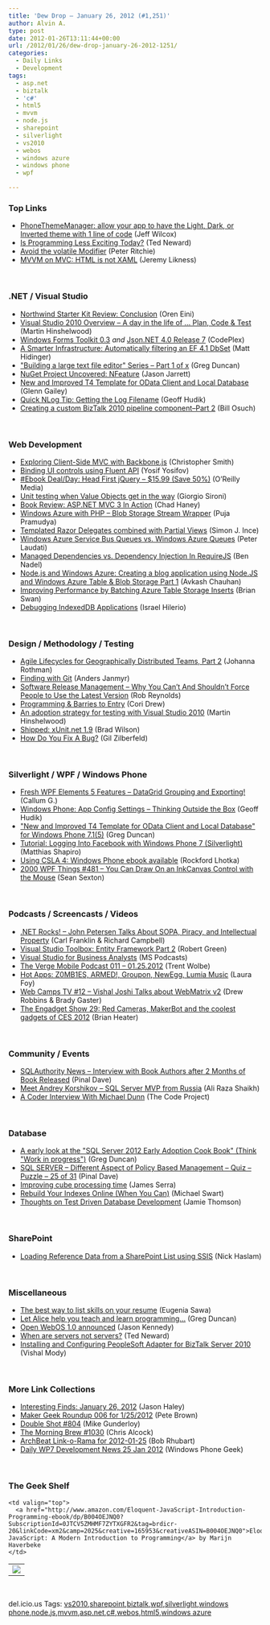 ```yaml
---
title: 'Dew Drop – January 26, 2012 (#1,251)'
author: Alvin A.
type: post
date: 2012-01-26T13:11:44+00:00
url: /2012/01/26/dew-drop-january-26-2012-1251/
categories:
  - Daily Links
  - Development
tags:
  - asp.net
  - biztalk
  - 'c#'
  - html5
  - mvvm
  - node.js
  - sharepoint
  - silverlight
  - vs2010
  - webos
  - windows azure
  - windows phone
  - wpf

---
```

### <a name="top"></a>Top Links

  * [PhoneThemeManager: allow your app to have the Light, Dark, or Inverted theme with 1 line of code][1] (Jeff Wilcox)
  * [Is Programming Less Exciting Today?][2] (Ted Neward)
  * [Avoid the volatile Modifier][3] (Peter Ritchie)
  * [MVVM on MVC: HTML is not XAML][4] (Jeremy Likness)

&#160;

### <a name="dotnet"></a>.NET / Visual Studio

  * [Northwind Starter Kit Review: Conclusion][5] (Oren Eini)
  * [Visual Studio 2010 Overview – A day in the life of … Plan, Code & Test][6] (Martin Hinshelwood)
  * <a href="http://wftoolkit.codeplex.com/releases/view/81117" target="_blank">Windows Forms Toolkit 0.3</a> _and_ <a href="http://json.codeplex.com/releases/view/81041" target="_blank">Json.NET 4.0 Release 7</a> (CodePlex)
  * [A Smarter Infrastructure: Automatically filtering an EF 4.1 DbSet][7] (Matt Hidinger)
  * ["Building a large text file editor" Series &#8211; Part 1 of x][8] (Greg Duncan)
  * [NuGet Project Uncovered: NFeature][9] (Jason Jarrett)
  * [New and Improved T4 Template for OData Client and Local Database][10] (Glenn Gailey)
  * [Quick NLog Tip: Getting the Log Filename][11] (Geoff Hudik)
  * [Creating a custom BizTalk 2010 pipeline component–Part 2][12] (Bill Osuch)

&#160;

### <a name="web"></a>Web Development

  * [Exploring Client-Side MVC with Backbone.js][13] (Christopher Smith)
  * [Binding UI controls using Fluent API][14] (Yosif Yosifov)
  * <a href="http://feeds.oreilly.com/~r/oreilly/news/~3/4KwpGxHsNbM/0636920012740.do" target="_blank">#Ebook Deal/Day: Head First jQuery &#8211; $15.99 (Save 50%)</a> (O&#8217;Reilly Media)
  * [Unit testing when Value Objects get in the way][15] (Giorgio Sironi)
  * <a href="http://definingmeinthisworld.blogspot.com/2012/01/book-review-aspnet-mvc-3-in-action.html" target="_blank">Book Review: ASP.NET MVC 3 In Action</a> (Chad Haney)
  * [Windows Azure with PHP – Blob Storage Stream Wrapper][16] (Puja Pramudya)
  * [Templated Razor Delegates combined with Partial Views][17] (Simon J. Ince)
  * [Windows Azure Service Bus Queues vs. Windows Azure Queues][18] (Peter Laudati)
  * [Managed Dependencies vs. Dependency Injection In RequireJS][19] (Ben Nadel)
  * [Node.js and Windows Azure: Creating a blog application using Node.JS and Windows Azure Table & Blob Storage Part 1][20] (Avkash Chauhan)
  * [Improving Performance by Batching Azure Table Storage Inserts][21] (Brian Swan)
  * [Debugging IndexedDB Applications][22] (Israel Hilerio)

&#160;

### <a name="design"></a>Design / Methodology / Testing

  * [Agile Lifecycles for Geographically Distributed Teams, Part 2][23] (Johanna Rothman)
  * [Finding with Git][24] (Anders Janmyr)
  * [Software Release Management &#8211; Why You Can’t And Shouldn’t Force People to Use the Latest Version][25] (Rob Reynolds)
  * <a href="http://truncatedcodr.wordpress.com/2012/01/25/programming-barriers-to-entry/" target="_blank">Programming & Barries to Entry</a> (Cori Drew)
  * [An adoption strategy for testing with Visual Studio 2010][26] (Martin Hinshelwood)
  * [Shipped: xUnit.net 1.9][27] (Brad Wilson)
  * [How Do You Fix A Bug?][28] (Gil Zilberfeld)

&#160;

### <a name="silverlight"></a>Silverlight / WPF / Windows Phone

  * [Fresh WPF Elements 5 Features – DataGrid Grouping and Exporting!][29] (Callum G.)
  * [Windows Phone: App Config Settings &#8211; Thinking Outside the Box][30] (Geoff Hudik)
  * ["New and Improved T4 Template for OData Client and Local Database" for Windows Phone 7.1(5)][31] (Greg Duncan)
  * [Tutorial: Logging Into Facebook with Windows Phone 7 (Silverlight)][32] (Matthias Shapiro)
  * [Using CSLA 4: Windows Phone ebook available][33] (Rockford Lhotka)
  * <a href="http://wpf.2000things.com/2012/01/26/481-you-can-draw-on-an-inkcanvas-control-with-the-mouse/" target="_blank">2000 WPF Things #481 – You Can Draw On an InkCanvas Control with the Mouse</a> (Sean Sexton)

&#160;

### <a name="podcasts"></a>Podcasts / Screencasts / Videos

  * <a href="http://www.dotnetrocks.com/default.aspx?ShowNum=736" target="_blank">.NET Rocks! &#8211; John Petersen Talks About SOPA, Piracy, and Intellectual Property</a> (Carl Franklin & Richard Campbell)
  * [Visual Studio Toolbox: Entity Framework Part 2][34] (Robert Green)
  * [Visual Studio for Business Analysts][35] (MS Podcasts)
  * [The Verge Mobile Podcast 011 &#8211; 01.25.2012][36] (Trent Wolbe)
  * [Hot Apps: Z0MB1ES, ARMED!, Groupon, NewEgg, Lumia Music][37] (Laura Foy)
  * [Web Camps TV #12 &#8211; Vishal Joshi Talks about WebMatrix v2][38] (Drew Robbins & Brady Gaster)
  * [The Engadget Show 29: Red Cameras, MakerBot and the coolest gadgets of CES 2012][39] (Brian Heater)

&#160;

### <a name="events"></a>Community / Events

  * [SQLAuthority News – Interview with Book Authors after 2 Months of Book Released][40] (Pinal Dave)
  * [Meet Andrey Korshikov – SQL Server MVP from Russia][41] (Ali Raza Shaikh)
  * [A Coder Interview With Michael Dunn][42] (The Code Project)

&#160;

### <a name="sql"></a>Database

  * [A early look at the "SQL Server 2012 Early Adoption Cook Book" (Think "Work in progress")][43] (Greg Duncan)
  * [SQL SERVER – Different Aspect of Policy Based Management – Quiz – Puzzle – 25 of 31][44] (Pinal Dave)
  * [Improving cube processing time][45] (James Serra)
  * [Rebuild Your Indexes Online (When You Can)][46] (Michael Swart)
  * [Thoughts on Test Driven Database Development][47] (Jamie Thomson)

&#160;

### <a name="sp"></a>SharePoint

  * [Loading Reference Data from a SharePoint List using SSIS][48] (Nick Haslam)

&#160;

### <a name="misc"></a>Miscellaneous

  * [The best way to list skills on your resume][49] (Eugenia Sawa)
  * [Let Alice help you teach and learn programming&#8230;][50] (Greg Duncan)
  * [Open WebOS 1.0 announced][51] (Jason Kennedy)
  * [When are servers not servers?][52] (Ted Neward)
  * [Installing and Configuring PeopleSoft Adapter for BizTalk Server 2010][53] (Vishal Mody)

&#160;

### <a name="links"></a>More Link Collections

  * [Interesting Finds: January 26, 2012][54] (Jason Haley)
  * [Maker Geek Roundup 006 for 1/25/2012][55] (Pete Brown)
  * [Double Shot #804][56] (Mike Gunderloy)
  * [The Morning Brew #1030][57] (Chris Alcock)
  * [ArchBeat Link-o-Rama for 2012-01-25][58] (Bob Rhubart)
  * [Daily WP7 Development News 25 Jan 2012][59] (Windows Phone Geek)

&#160;

### <a name="shelf"></a>The Geek Shelf

<table border="0" cellspacing="0" cellpadding="0">
  <tr>
    <td>
      <img data-recalc-dims="1" decoding="async" src="https://i0.wp.com/ecx.images-amazon.com/images/I/519WDGN-9DL._SL160_.jpg?w=660" />
    </td>
    
    <td valign="top">
      <a href="http://www.amazon.com/Eloquent-JavaScript-Introduction-Programming-ebook/dp/B004OEJNQ0?SubscriptionId=0JTCV5ZMHMF7ZYTXGFR2&tag=brdicr-20&linkCode=xm2&camp=2025&creative=165953&creativeASIN=B004OEJNQ0">Eloquent JavaScript: A Modern Introduction to Programming</a> by Marijn Haverbeke
    </td>
  </tr>
</table>

&#160;

<div style="padding-bottom: 0px; margin: 0px; padding-left: 0px; padding-right: 0px; display: inline; float: none; padding-top: 0px" id="scid:0767317B-992E-4b12-91E0-4F059A8CECA8:e5d2a868-82d5-4c64-b3a2-7e9113cca747" class="wlWriterEditableSmartContent">
  del.icio.us Tags: <a href="http://del.icio.us/popular/vs2010" rel="tag">vs2010</a>,<a href="http://del.icio.us/popular/sharepoint" rel="tag">sharepoint</a>,<a href="http://del.icio.us/popular/biztalk" rel="tag">biztalk</a>,<a href="http://del.icio.us/popular/wpf" rel="tag">wpf</a>,<a href="http://del.icio.us/popular/silverlight" rel="tag">silverlight</a>,<a href="http://del.icio.us/popular/windows+phone" rel="tag">windows phone</a>,<a href="http://del.icio.us/popular/node.js" rel="tag">node.js</a>,<a href="http://del.icio.us/popular/mvvm" rel="tag">mvvm</a>,<a href="http://del.icio.us/popular/asp.net" rel="tag">asp.net</a>,<a href="http://del.icio.us/popular/c%23" rel="tag">c#</a>,<a href="http://del.icio.us/popular/webos" rel="tag">webos</a>,<a href="http://del.icio.us/popular/html5" rel="tag">html5</a>,<a href="http://del.icio.us/popular/windows+azure" rel="tag">windows azure</a>
</div>

 [1]: http://www.jeff.wilcox.name/2012/01/phonethememanager/
 [2]: http://blogs.tedneward.com/2012/01/25/Is+Programming+Less+Exciting+Today.aspx
 [3]: http://feedproxy.google.com/~r/PeterRitchiesMvpBlog/~3/-KAAeWeAzJA/avoid-the-volatile-modifier.aspx
 [4]: http://feedproxy.google.com/~r/CSharperImage/~3/AaxNqPUmzqQ/mvvm-on-mvc-html-is-not-xaml.html
 [5]: http://feedproxy.google.com/~r/AyendeRahien/~3/hAxud30AzzY/northwind-starter-kit-review-conclusion
 [6]: http://feedproxy.google.com/~r/MartinHinshelwood/~3/pmgH9tI7aTY/
 [7]: http://feedproxy.google.com/~r/mhidinger/~3/o4hDtypuiSY/a-smarter-infrastructure-automatically-filtering-an-ef-4-1-dbset.aspx
 [8]: http://coolthingoftheday.blogspot.com/2012/01/large-text-file-editor-series-part-1-of.html
 [9]: http://feedproxy.google.com/~r/ElegantCode/~3/kNts0SOpCc0/
 [10]: http://blogs.msdn.com/b/writingdata_services/archive/2012/01/25/new-and-improved-t4-template-for-odata-client-and-local-database.aspx
 [11]: http://feedproxy.google.com/~r/thnk2wn/~3/UhvZIenwf2k/quick-nlog-tip-getting-the-log-filename.html
 [12]: http://geekswithblogs.net/bosuch/archive/2012/01/25/creating-a-custom-biztalk-2010-pipeline-componentndashpart-2.aspx
 [13]: http://feeds.dzone.com/~r/zones/css/~3/prGgcBjYy8E/exploring-client-side-mvc
 [14]: http://yyosifov.blogspot.com/2012/01/binding-ui-controls-using-fluent-api.html
 [15]: http://feeds.dzone.com/~r/zones/agile/~3/ShgQZZOz4oM/unit-testing-when-value
 [16]: http://feedproxy.google.com/~r/microsoft_feed/~3/h1FCMWMoEuI/
 [17]: http://blogs.msdn.com/b/simonince/archive/2012/01/26/templated-razor-delegates-combined-with-partial-views.aspx
 [18]: http://feedproxy.google.com/~r/peterlau/~3/lQeKUkLLJgI/windows-azure-service-bus-queues-vs-windows-azure-queues.aspx
 [19]: http://www.bennadel.com/blog/2319-Managed-Dependencies-vs-Dependency-Injection-In-RequireJS.htm
 [20]: http://feedproxy.google.com/~r/AvkashChauhansBlog/~3/zlbL2Bo2m-I/node-js-and-windows-azure-creating-a-blog-application-using-node-js-and-windows-azure-table-amp-blob-storage-part-1.aspx
 [21]: http://blogs.msdn.com/b/silverlining/archive/2012/01/25/improving-performance-by-batching-azure-table-storage-inserts.aspx
 [22]: http://blogs.msdn.com/b/ie/archive/2012/01/25/debugging-indexeddb-applications.aspx
 [23]: http://feedproxy.google.com/~r/ManagingProductDevelopment/~3/Tsz7O6IOAko/agile-lifecycles-for-geographically-distributed-teams-part-2.html
 [24]: http://feedproxy.google.com/~r/jayway/posts/~3/Q9fN1pV_mck/
 [25]: http://feedproxy.google.com/~r/robz/~3/AJXNqkbQb94/software-release-management---why-you-canrsquot-and-shouldnrsquot-force.aspx
 [26]: http://feedproxy.google.com/~r/MartinHinshelwood/~3/erwz9aEHt20/
 [27]: http://feedproxy.google.com/~r/BradWilson/~3/05dKF2MD-FY/xunit19.html
 [28]: http://feedproxy.google.com/~r/Typemock/~3/EAOodLKvQF4/
 [29]: http://www.mindscapehq.com/blog/index.php/2012/01/25/fresh-wpf-elements-5-features-datagrid-grouping-and-exporting/
 [30]: http://feedproxy.google.com/~r/thnk2wn/~3/136hDQiEnl0/windows-phone-app-config-settings-thinking-outside-the-box.html
 [31]: http://coolthingoftheday.blogspot.com/2012/01/and-improved-t4-template-for-odata.html
 [32]: http://www.designersilverlight.com/2012/01/25/tutorial-logging-into-facebook-with-windows-phone-7-silverlight/
 [33]: http://www.lhotka.net/weblog/UsingCSLA4WindowsPhoneEbookAvailable.aspx
 [34]: http://channel9.msdn.com/Shows/Visual-Studio-Toolbox/Visual-Studio-Toolbox-Entity-Framework-Part-2
 [35]: https://feed.microsoft.com/FeedStore/Redir.aspx?ItemID=E6434743-B25E-4240-8571-E0708AA1B3DD&FeedID=01FF78BB-B1CC-4D05-83EB-88B7275E4874
 [36]: http://www.theverge.com/2012/1/25/2732058/the-verge-mobile-podcast-011-01-25-2012
 [37]: http://channel9.msdn.com/Shows/Hot-Apps/Hot-Apps-Z0MB1ES-ARMED-Groupon-NewEgg-Lumia-Music
 [38]: http://channel9.msdn.com/Shows/Web+Camps+TV/Web-Camps-TV-12-Vishal-Joshi-talks-about-WebMatrix-v2
 [39]: http://www.engadget.com/2012/01/25/the-engadget-show-29-red-cameras-makerbot-and-the-coolest-gadg/
 [40]: http://blog.sqlauthority.com/2012/01/26/sqlauthority-news-interview-with-book-authors-after-2-months-of-book-released/
 [41]: http://feedproxy.google.com/~r/microsoft_feed/~3/1dpbiXJ5Y2w/
 [42]: http://www.codeproject.com/Articles/319923/A-Coder-Interview-With-Michael-Dunn
 [43]: http://coolthingoftheday.blogspot.com/2012/01/early-look-at-server-2012-early.html
 [44]: http://blog.sqlauthority.com/2012/01/26/sql-server-different-aspect-of-policy-based-management-quiz-puzzle-25-of-31/
 [45]: http://feedproxy.google.com/~r/sqlserverpedia/~3/DvFbSwM23DI/
 [46]: http://feedproxy.google.com/~r/sqlserverpedia/~3/UMccNFErNEI/
 [47]: http://feedproxy.google.com/~r/jamiet/~3/9zJ8JUgKpVQ/thoughts-on-test-driven-database-development.aspx
 [48]: http://blog.nhaslam.com/2012/01/26/loading-reference-data-from-a-sharepoint-list-using-ssis/
 [49]: http://feeds.microsoftjobsblog.com/~r/MicrosoftJobsBlog/~3/DOZ-MO9TMO8/listing-skills-on-your-resume
 [50]: http://coolthingoftheday.blogspot.com/2012/01/let-alice-help-you-teach-and-learn.html
 [51]: http://feedproxy.google.com/~r/ziffdavis/extremetech/~3/O1OSIa2p3Wo/115577-open-webos-1-0-announced
 [52]: http://blogs.tedneward.com/2012/01/25/When+Are+Servers+Not+Servers.aspx
 [53]: http://geekswithblogs.net/BizTalkUnleashed/archive/2012/01/25/installing-and-configuring-peoplesoft-adapter-for-biztalk-server-2010.aspx
 [54]: http://jasonhaley.com/blog/post.aspx?id=e97b12bd-0405-4666-b021-38904b53dc24
 [55]: http://feedproxy.google.com/~r/PeteBrown/~3/PVD4L9hWMF4/maker-geek-roundup-006-for-1-25-2012
 [56]: http://afreshcup.com/home/2012/1/26/double-shot-804.html
 [57]: http://feedproxy.google.com/~r/ReflectivePerspective/~3/Qx1wI2sqcuw/
 [58]: http://feedproxy.google.com/~r/brhubartOTN/~3/LpBTwpUUSX8/archbeat_link_o_rama_for66
 [59]: http://feedproxy.google.com/~r/Windowsphonegeek/~3/0hm5S5SckKY/daily-wp7-development-news-25-jan-2012